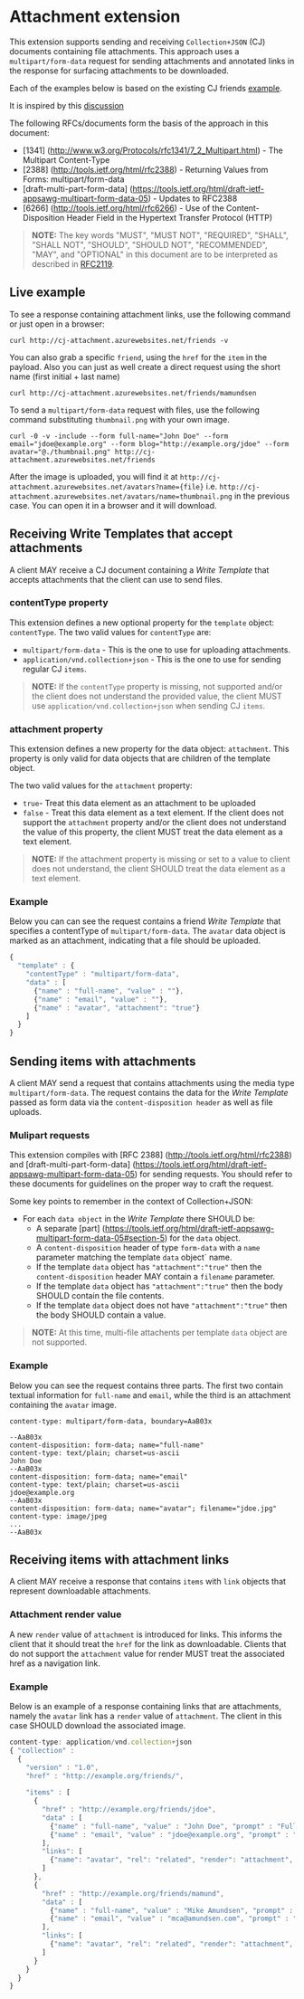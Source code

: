 # Attachment extension
This extension supports sending and receiving `Collection+JSON` (CJ) documents  containing file attachments. This approach uses a `multipart/form-data` request for sending attachments and annotated links in the response for surfacing attachments to be downloaded.

Each of the examples below is based on the existing CJ friends [example](http://amundsen.com/media-types/collection/examples/).

It is inspired by this [discussion](https://groups.google.com/forum/#!topic/collectionjson/pzdkNGx-aPE)

The following RFCs/documents form the basis of the approach in this document:

* [1341] (http://www.w3.org/Protocols/rfc1341/7_2_Multipart.html) - The Multipart Content-Type
* [2388] (http://tools.ietf.org/html/rfc2388) - Returning Values from Forms:  multipart/form-data
* [draft-multi-part-form-data] (https://tools.ietf.org/html/draft-ietf-appsawg-multipart-form-data-05) - Updates to RFC2388
* [6266] (http://tools.ietf.org/html/rfc6266) - Use of the Content-Disposition Header Field in the Hypertext Transfer Protocol (HTTP)

> __NOTE:__
> The key words "MUST", "MUST NOT", "REQUIRED", "SHALL", "SHALL NOT", "SHOULD", "SHOULD NOT", "RECOMMENDED", "MAY", and "OPTIONAL" in this document are to be interpreted as described in [RFC2119](http://tools.ietf.org/html/rfc2119).

## Live example
To see a response containing attachment links, use the following command or just open in a browser: 

```text
curl http://cj-attachment.azurewebsites.net/friends -v
```

You can also grab a specific `friend`, using the `href` for the `item` in the payload. Also you can just as well create a direct request using the short name (first initial + last name)

```test
curl http://cj-attachment.azurewebsites.net/friends/mamundsen
```

To send a `multipart/form-data` request with files, use the following command substituting `thumbnail.png` with your own image.

```text
curl -0 -v -include --form full-name="John Doe" --form email="jdoe@example.org" --form blog="http://example.org/jdoe" --form avatar="@./thumbnail.png" http://cj-attachment.azurewebsites.net/friends
```

After the image is uploaded, you will find it at `http://cj-attachment.azurewebsites.net/avatars?name={file}` i.e. `http://cj-attachment.azurewebsites.net/avatars/name=thumbnail.png` in the previous case. You can open it in a browser and it will download.

## Receiving Write Templates that accept attachments
A client MAY receive a CJ document containing a _Write Template_ that accepts attachments that the client can use to send files. 

### contentType property
This extension defines a new optional property for the `template` object: `contentType`. The two valid values for `contentType` are:

* `multipart/form-data` - This is the one to use for uploading attachments.
* `application/vnd.collection+json` - This is the one to use for sending regular CJ `items`. 
 
> __NOTE:__
> If the `contentType` property is missing, not supported and/or the client does not understand the provided value, the client MUST use `application/vnd.collection+json` when sending CJ `items`.

### attachment property
This extension defines a new property for the data object: `attachment`. This property is only valid for data objects that are children of the template object. 

The two valid values for the `attachment` property:

* `true`- Treat this data element as an attachment to be uploaded
* `false` - Treat this data element as a text element. If the client does not support the `attachment` property and/or the client does not understand the value of this property, the client MUST treat the data element as a text element.

> __NOTE:__
> If the attachment property is missing or set to a value to client does not understand, the client SHOULD treat the data element as a text element.

### Example
Below you can can see the request contains a friend _Write Template_ that specifies a contentType of `multipart/form-data`. The `avatar` data object is marked as an attachment, indicating that a file should be uploaded.

```javascript
{
  "template" : {
    "contentType" : "multipart/form-data",
    "data" : [
      {"name" : "full-name", "value" : ""},
      {"name" : "email", "value" : ""},
      {"name" : "avatar", "attachment": "true"}
    ]
  }
}
```
## Sending items with attachments
A client MAY send a request that contains attachments using the media type `multipart/form-data`. The request contains the data for the _Write Template_ passed as form data via the `content-disposition header` as well as file uploads.

### Mulipart requests
This extension compiles with [RFC 2388] (http://tools.ietf.org/html/rfc2388) and [draft-multi-part-form-data] (https://tools.ietf.org/html/draft-ietf-appsawg-multipart-form-data-05) for sending requests. You should refer to these documents for guidelines on the proper way to craft the request.

Some key points to remember in the context of Collection+JSON:
 
* For each `data object` in the _Write Template_ there SHOULD be:
  * A separate [part] (https://tools.ietf.org/html/draft-ietf-appsawg-multipart-form-data-05#section-5) for the `data` object.
  * A `content-disposition` header of type `form-data` with a `name` parameter matching the template `data` object` name.
  * If the template `data` object has `"attachment":"true"` then the `content-disposition` header MAY contain a `filename` parameter.
  * If the template `data` object has `"attachment":"true"` then the body SHOULD contain the file contents.
  * If the template `data` object does not have `"attachment":"true"` then the body SHOULD contain a value.

> __NOTE:__
> At this time, multi-file attachents per template `data` object are not supported.

### Example
Below you can see the request contains three parts. The first two contain textual information for `full-name` and `email`, while the third is an attachment containing the `avatar` image.  
```
content-type: multipart/form-data, boundary=AaB03x

--AaB03x
content-disposition: form-data; name="full-name"
content-type: text/plain; charset=us-ascii
John Doe
--AaB03x
content-disposition: form-data; name="email"
content-type: text/plain; charset=us-ascii
jdoe@example.org
--AaB03x
content-disposition: form-data; name="avatar"; filename="jdoe.jpg"
content-type: image/jpeg
...
--AaB03x
```
## Receiving items with attachment links
A client MAY receive a response that contains `items` with `link` objects that represent downloadable attachments.

### Attachment render value
A new `render` value of `attachment` is introduced for links. This informs the client that it should treat the `href` for the link as downloadable.  Clients that do not support the `attachment` value for render MUST treat the associated href as a navigation link.

### Example
Below is an example of a response containing links that are attachments, namely the `avatar` link has a `render` value of `attachment`. The client in this case SHOULD download the associated image.

```javascript
content-type: application/vnd.collection+json
{ "collection" :
  {
    "version" : "1.0",
    "href" : "http://example.org/friends/",
    
    "items" : [
      {
        "href" : "http://example.org/friends/jdoe",
        "data" : [
          {"name" : "full-name", "value" : "John Doe", "prompt" : "Full Name"},
          {"name" : "email", "value" : "jdoe@example.org", "prompt" : "Email"}
        ],
        "links": [
          {"name": "avatar", "rel": "related", "render": "attachment", "href":"http://example.org/images/jdoe.jpg"}
        ]
      },
      {
        "href" : "http://example.org/friends/mamund",
        "data" : [
          {"name" : "full-name", "value" : "Mike Amundsen", "prompt" : "Full Name"},
          {"name" : "email", "value" : "mca@amundsen.com", "prompt" : "Email"}
        ],
        "links": [
          {"name": "avatar", "rel": "related", "render": "attachment", "href":"http://example.org/images/mamund.jpg"}
        ]
      }
    }
  }
}
```

